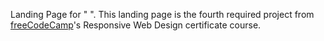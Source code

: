 Landing Page for " ". This landing page is the fourth required project from [freeCodeCamp](https://www.freecodecamp.org/learn/2022/responsive-web-design/build-a-product-landing-page-project/build-a-product-landing-page)'s Responsive Web Design certificate course.